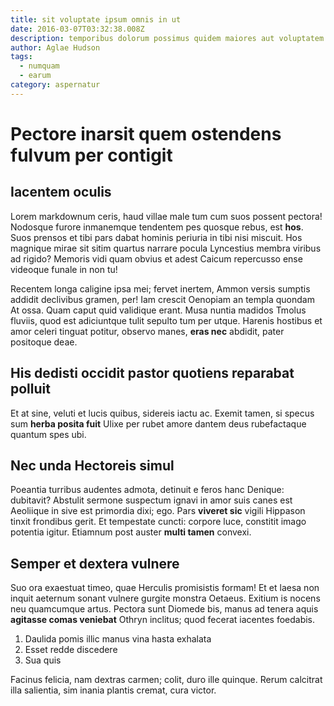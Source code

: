 ```yaml
---
title: sit voluptate ipsum omnis in ut
date: 2016-03-07T03:32:38.008Z
description: temporibus dolorum possimus quidem maiores aut voluptatem voluptas aut fuga id
author: Aglae Hudson
tags:
  - numquam
  - earum
category: aspernatur
---
```


# Pectore inarsit quem ostendens fulvum per contigit

## Iacentem oculis

Lorem markdownum ceris, haud villae male tum cum suos possent pectora! Nodosque
furore inmanemque tendentem pes quosque rebus, est **hos**. Suos prensos et tibi
pars dabat hominis periuria in tibi nisi miscuit. Hos magnique mirae sit sitim
quartus narrare pocula Lyncestius membra viribus ad rigido? Memoris vidi quam
obvius et adest Caicum repercusso ense videoque funale in non tu!

Recentem longa caligine ipsa mei; fervet inertem, Ammon versis sumptis addidit
declivibus gramen, per! Iam crescit Oenopiam an templa quondam At ossa. Quam
caput quid validique erant. Musa nuntia madidos Tmolus fluviis, quod est
adiciuntque tulit sepulto tum per utque. Harenis hostibus et amor celeri tinguat
potitur, observo manes, **eras nec** abdidit, pater positoque deae.

## His dedisti occidit pastor quotiens reparabat polluit

Et at sine, veluti et lucis quibus, sidereis iactu ac. Exemit tamen, si specus
sum **herba posita fuit** Ulixe per rubet amore dantem deus rubefactaque quantum
spes ubi.

## Nec unda Hectoreis simul

Poeantia turribus audentes admota, detinuit e feros hanc Denique: dubitavit?
Abstulit sermone suspectum ignavi in amor suis canes est Aeoliique in sive est
primordia dixi; ego. Pars **viveret sic** vigili Hippason tinxit frondibus
gerit. Et tempestate cuncti: corpore luce, constitit imago potentia igitur.
Etiamnum post auster **multi tamen** convexi.

## Semper et dextera vulnere

Suo ora exaestuat timeo, quae Herculis promisistis formam! Et et laesa non
inquit aeternum sonant vulnere gurgite monstra Oetaeus. Exitium is nocens neu
quamcumque artus. Pectora sunt Diomede bis, manus ad tenera aquis **agitasse
comas veniebat** Othryn inclitus; quod fecerat iacentes foedabis.

1. Daulida pomis illic manus vina hasta exhalata
2. Esset redde discedere
3. Sua quis

Facinus felicia, nam dextras carmen; colit, duro ille quinque. Rerum calcitrat
illa salientia, sim inania plantis cremat, cura victor.
